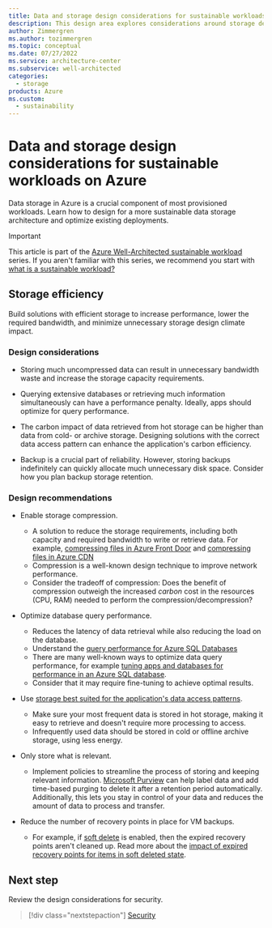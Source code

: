 ```yaml
---
title: Data and storage design considerations for sustainable workloads on Azure
description: This design area explores considerations around storage design for sustainable workloads on Azure.
author: Zimmergren
ms.author: tozimmergren
ms.topic: conceptual
ms.date: 07/27/2022
ms.service: architecture-center
ms.subservice: well-architected
categories: 
  - storage
products: Azure
ms.custom:
  - sustainability
---
```


# Data and storage design considerations for sustainable workloads on Azure

Data storage in Azure is a crucial component of most provisioned workloads. Learn how to design for a more sustainable data storage architecture and optimize existing deployments.

> [!IMPORTANT]
> This article is part of the [Azure Well-Architected sustainable workload](index.yml) series. If you aren't familiar with this series, we recommend you start with [what is a sustainable workload?](sustainability-get-started.md#what-is-a-sustainable-workload)

## Storage efficiency

Build solutions with efficient storage to increase performance, lower the required bandwidth, and minimize unnecessary storage design climate impact.

### Design considerations

- Storing much uncompressed data can result in unnecessary bandwidth waste and increase the storage capacity requirements.

- Querying extensive databases or retrieving much information simultaneously can have a performance penalty. Ideally, apps should optimize for query performance.

- The carbon impact of data retrieved from hot storage can be higher than data from cold- or archive storage. Designing solutions with the correct data access pattern can enhance the application's carbon efficiency.

- Backup is a crucial part of reliability. However, storing backups indefinitely can quickly allocate much unnecessary disk space. Consider how you plan backup storage retention.

### Design recommendations

- Enable storage compression.
  - A solution to reduce the storage requirements, including both capacity and required bandwidth to write or retrieve data. For example, [compressing files in Azure Front Door](/azure/frontdoor/standard-premium/how-to-compression) and [compressing files in Azure CDN](/azure/cdn/cdn-improve-performance)
  - Compression is a well-known design technique to improve network performance.
  - Consider the tradeoff of compression: Does the benefit of compression outweigh the increased _carbon_ cost in the resources (CPU, RAM) needed to perform the compression/decompression?
  
- Optimize database query performance.
  - Reduces the latency of data retrieval while also reducing the load on the database.
  - Understand the [query performance for Azure SQL Databases](/azure/azure-sql/database/query-performance-insight-use)
  - There are many well-known ways to optimize data query performance, for example [tuning apps and databases for performance in an Azure SQL database](/azure/azure-sql/database/performance-guidance).
  - Consider that it may require fine-tuning to achieve optimal results.

- Use [storage best suited for the application's data access patterns](/azure/architecture/guide/design-principles/use-best-data-store).
  - Make sure your most frequent data is stored in hot storage, making it easy to retrieve and doesn't require more processing to access.
  - Infrequently used data should be stored in cold or offline archive storage, using less energy.

- Only store what is relevant.
  - Implement policies to streamline the process of storing and keeping relevant information. [Microsoft Purview](/azure/purview/overview) can help label data and add time-based purging to delete it after a retention period automatically. Additionally, this lets you stay in control of your data and reduces the amount of data to process and transfer.
  
- Reduce the number of recovery points in place for VM backups.
  - For example, if [soft delete](/azure/backup/backup-azure-security-feature-cloud) is enabled, then the expired recovery points aren't cleaned up. Read more about the [impact of expired recovery points for items in soft deleted state](/azure/backup/manage-recovery-points#impact-of-expired-recovery-points-for-items-in-soft-deleted-state).

## Next step

Review the design considerations for security.

> [!div class="nextstepaction"]
> [Security](sustainability-security.md)
